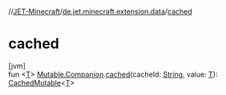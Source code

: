 //[JET-Minecraft](../../index.md)/[de.jet.minecraft.extension.data](index.md)/[cached](cached.md)

# cached

[jvm]\
fun &lt;[T](cached.md)&gt; [Mutable.Companion](../../../JET-Native/-j-e-t--native/de.jet.library.tool.mutable/-mutable/-companion/index.md).[cached](cached.md)(cacheId: [String](https://kotlinlang.org/api/latest/jvm/stdlib/kotlin/-string/index.html), value: [T](cached.md)): [CachedMutable](../de.jet.minecraft.mutable/-cached-mutable/index.md)&lt;[T](cached.md)&gt;
